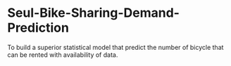 # Seul-Bike-Sharing-Demand-Prediction
To  build a superior statistical model that predict the number of  bicycle that can be rented with availability of data.    
